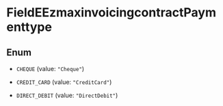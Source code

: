 

# FieldEEzmaxinvoicingcontractPaymenttype

## Enum


* `CHEQUE` (value: `"Cheque"`)

* `CREDIT_CARD` (value: `"CreditCard"`)

* `DIRECT_DEBIT` (value: `"DirectDebit"`)



